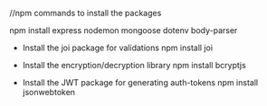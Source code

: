 //npm commands to install the packages

npm install express nodemon mongoose dotenv body-parser

* Install the joi package for validations
npm install joi

* Install the encryption/decryption library
npm install bcryptjs

* Install the JWT package for generating auth-tokens
npm install jsonwebtoken